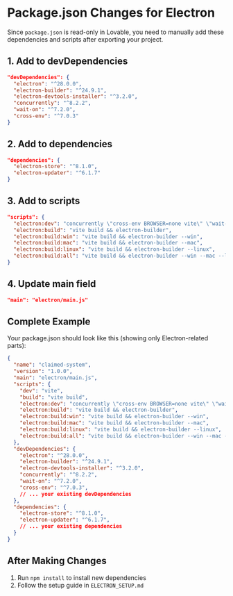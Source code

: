 # Package.json Changes for Electron

Since `package.json` is read-only in Lovable, you need to manually add these dependencies and scripts after exporting your project.

## 1. Add to devDependencies

```json
"devDependencies": {
  "electron": "^28.0.0",
  "electron-builder": "^24.9.1",
  "electron-devtools-installer": "^3.2.0",
  "concurrently": "^8.2.2",
  "wait-on": "^7.2.0",
  "cross-env": "^7.0.3"
}
```

## 2. Add to dependencies

```json
"dependencies": {
  "electron-store": "^8.1.0",
  "electron-updater": "^6.1.7"
}
```

## 3. Add to scripts

```json
"scripts": {
  "electron:dev": "concurrently \"cross-env BROWSER=none vite\" \"wait-on http://localhost:8080 && cross-env NODE_ENV=development electron .\"",
  "electron:build": "vite build && electron-builder",
  "electron:build:win": "vite build && electron-builder --win",
  "electron:build:mac": "vite build && electron-builder --mac",
  "electron:build:linux": "vite build && electron-builder --linux",
  "electron:build:all": "vite build && electron-builder --win --mac --linux"
}
```

## 4. Update main field

```json
"main": "electron/main.js"
```

## Complete Example

Your package.json should look like this (showing only Electron-related parts):

```json
{
  "name": "claimed-system",
  "version": "1.0.0",
  "main": "electron/main.js",
  "scripts": {
    "dev": "vite",
    "build": "vite build",
    "electron:dev": "concurrently \"cross-env BROWSER=none vite\" \"wait-on http://localhost:8080 && cross-env NODE_ENV=development electron .\"",
    "electron:build": "vite build && electron-builder",
    "electron:build:win": "vite build && electron-builder --win",
    "electron:build:mac": "vite build && electron-builder --mac",
    "electron:build:linux": "vite build && electron-builder --linux",
    "electron:build:all": "vite build && electron-builder --win --mac --linux"
  },
  "devDependencies": {
    "electron": "^28.0.0",
    "electron-builder": "^24.9.1",
    "electron-devtools-installer": "^3.2.0",
    "concurrently": "^8.2.2",
    "wait-on": "^7.2.0",
    "cross-env": "^7.0.3",
    // ... your existing devDependencies
  },
  "dependencies": {
    "electron-store": "^8.1.0",
    "electron-updater": "^6.1.7",
    // ... your existing dependencies
  }
}
```

## After Making Changes

1. Run `npm install` to install new dependencies
2. Follow the setup guide in `ELECTRON_SETUP.md`

